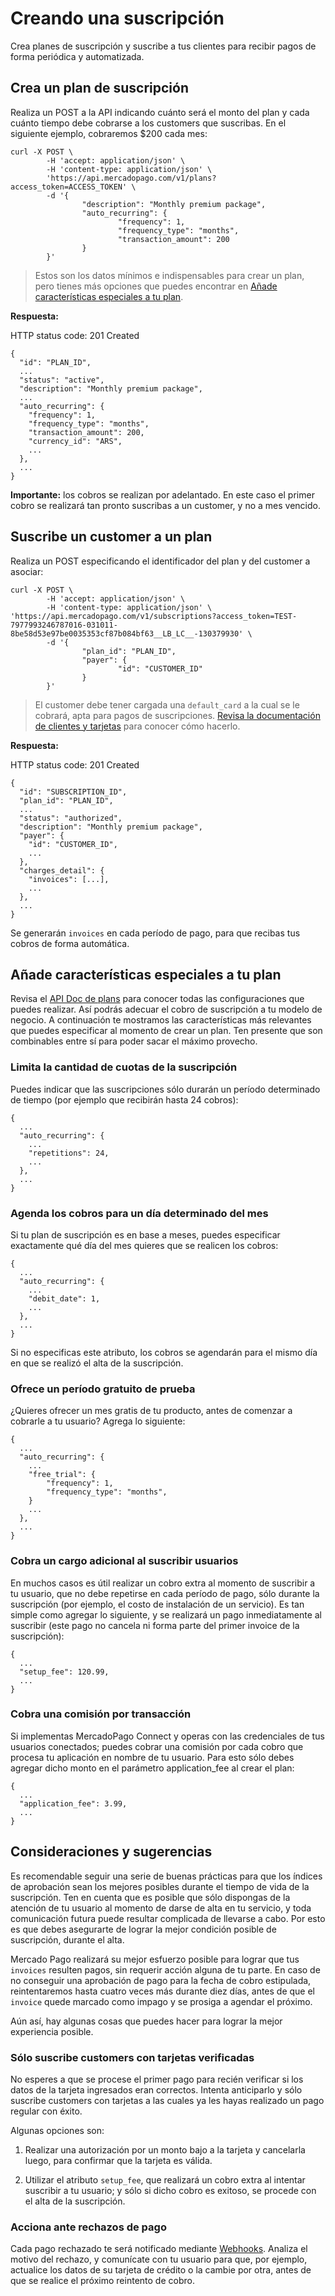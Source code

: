 # Creando una suscripción

Crea planes de suscripción y suscribe a tus clientes para recibir pagos de forma periódica y automatizada.

## Crea un plan de suscripción

Realiza un POST a la API indicando cuánto será el monto del plan y cada cuánto tiempo debe cobrarse a los customers que suscribas. En el siguiente ejemplo, cobraremos $200 cada mes:

```curl
curl -X POST \
        -H 'accept: application/json' \
        -H 'content-type: application/json' \
        'https://api.mercadopago.com/v1/plans?access_token=ACCESS_TOKEN' \
        -d '{
                "description": "Monthly premium package",
                "auto_recurring": {
                        "frequency": 1,
                        "frequency_type": "months",
                        "transaction_amount": 200
                }
        }'
```

> Estos son los datos mínimos e indispensables para crear un plan, pero tienes más opciones que puedes encontrar en [Añade características especiales a tu plan]().

**Respuesta:**

HTTP status code: 201 Created

```curl
{
  "id": "PLAN_ID",
  ...
  "status": "active",
  "description": "Monthly premium package",
  ...
  "auto_recurring": {
    "frequency": 1,
    "frequency_type": "months",
    "transaction_amount": 200,
    "currency_id": "ARS",
    ...
  },
  ...
}
```

**Importante:** los cobros se realizan por adelantado. En este caso el primer cobro se realizará tan pronto suscribas a un customer, y no a mes vencido.

## Suscribe un customer a un plan

Realiza un POST especificando el identificador del plan y del customer a asociar:

```curl
curl -X POST \
        -H 'accept: application/json' \
        -H 'content-type: application/json' \
'https://api.mercadopago.com/v1/subscriptions?access_token=TEST-7977993246787016-031011-8be58d53e97be0035353cf87b084bf63__LB_LC__-130379930' \
        -d '{
                "plan_id": "PLAN_ID",
                "payer": {
                        "id": "CUSTOMER_ID"
                }
        }'
```
> El customer debe tener cargada una `default_card` a la cual se le cobrará, apta para pagos de suscripciones. [Revisa la documentación de clientes y tarjetas]() para conocer cómo hacerlo.

**Respuesta:**

HTTP status code: 201 Created

```curl
{
  "id": "SUBSCRIPTION_ID",
  "plan_id": "PLAN_ID",
  ...
  "status": "authorized",
  "description": "Monthly premium package",
  "payer": {
    "id": "CUSTOMER_ID",
    ...
  },
  "charges_detail": {
    "invoices": [...],
    ...
  },
  ...
}
```

Se generarán `invoices` en cada período de pago, para que recibas tus cobros de forma automática.


## Añade características especiales a tu plan

Revisa el [API Doc de plans]() para conocer todas las configuraciones que puedes realizar. Así podrás adecuar el cobro de suscripción a tu modelo de negocio. A continuación te mostramos las características más relevantes que puedes especificar al momento de crear un plan. Ten presente que son combinables entre sí para poder sacar el máximo provecho.

### Limita la cantidad de cuotas de la suscripción

Puedes indicar que las suscripciones sólo durarán un período determinado de tiempo (por ejemplo que recibirán hasta 24 cobros):

```curl
{
  ...
  "auto_recurring": {
    ...
    "repetitions": 24,
    ...
  },
  ...
}
```

### Agenda los cobros para un día determinado del mes

Si tu plan de suscripción es en base a meses, puedes especificar exactamente qué día del mes quieres que se realicen los cobros:

```curl
{
  ...
  "auto_recurring": {
    ...
    "debit_date": 1,
    ...
  },
  ...
}
```

Si no especificas este atributo, los cobros se agendarán para el mismo día en que se realizó el alta de la suscripción.

### Ofrece un período gratuito de prueba

¿Quieres ofrecer un mes gratis de tu producto, antes de comenzar a cobrarle a tu usuario? Agrega lo siguiente:

```curl
{
  ...
  "auto_recurring": {
    ...
    "free_trial": {
        "frequency": 1,
        "frequency_type": "months",
    }
    ...
  },
  ...
}
```

### Cobra un cargo adicional al suscribir usuarios

En muchos casos es útil realizar un cobro extra al momento de suscribir a tu usuario, que no debe repetirse en cada período de pago, sólo durante la suscripción (por ejemplo, el costo de instalación de un servicio). Es tan simple como agregar lo siguiente, y se realizará un pago inmediatamente al suscribir (este pago no cancela ni forma parte del primer invoice de la suscripción):

```curl
{
  ...
  "setup_fee": 120.99,
  ...
}
```

### Cobra una comisión por transacción

Si implementas MercadoPago Connect y operas con las credenciales de tus usuarios conectados; puedes cobrar una comisión por cada cobro que procesa tu aplicación en nombre de tu usuario. Para esto sólo debes agregar dicho monto en el parámetro application_fee al crear el plan:

```curl
{
  ...
  "application_fee": 3.99,
  ...
}
```

## Consideraciones y sugerencias

Es recomendable seguir una serie de buenas prácticas para que los índices de aprobación sean los mejores posibles durante el tiempo de vida de la suscripción. Ten en cuenta que es posible que sólo dispongas de la atención de tu usuario al momento de darse de alta en tu servicio, y toda comunicación futura puede resultar complicada de llevarse a cabo. Por esto es que debes asegurarte de lograr la mejor condición posible de suscripción, durante el alta.

Mercado Pago realizará su mejor esfuerzo posible para lograr que tus `invoices` resulten pagos, sin requerir acción alguna de tu parte. En caso de no conseguir una aprobación de pago para la fecha de cobro estipulada, reintentaremos hasta cuatro veces más durante diez días, antes de que el `invoice` quede marcado como impago y se prosiga a agendar el próximo.

Aún así, hay algunas cosas que puedes hacer para lograr la mejor experiencia posible.

### Sólo suscribe customers con tarjetas verificadas

No esperes a que se procese el primer pago para recién verificar si los datos de la tarjeta ingresados eran correctos. Intenta anticiparlo y sólo suscribe customers con tarjetas a las cuales ya les hayas realizado un pago regular con éxito. 

Algunas opciones son:

1. Realizar una autorización por un monto bajo a la tarjeta y cancelarla luego, para confirmar que la tarjeta es válida.

2. Utilizar el atributo `setup_fee`, que realizará un cobro extra al intentar suscribir a tu usuario; y sólo si dicho cobro es exitoso, se procede con el alta de la suscripción.

### Acciona ante rechazos de pago

Cada pago rechazado te será notificado mediante [Webhooks](). Analiza el motivo del rechazo, y comunícate con tu usuario para que, por ejemplo, actualice los datos de su tarjeta de crédito o la cambie por otra, antes de que se realice el próximo reintento de cobro.
